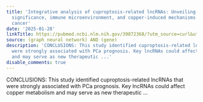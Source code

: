 ```yaml
---
title: 'Integrative analysis of cuproptosis-related lncRNAs: Unveiling prognostic
  significance, immune microenvironment, and copper-induced mechanisms in prostate
  cancer'
date: '2025-01-28'
linkTitle: https://pubmed.ncbi.nlm.nih.gov/39872368/?utm_source=curl&utm_medium=rss&utm_campaign=pubmed-2&utm_content=1x5bM_TNL8gjogAcnslpo2s2PbDe-61JVM2h9yowOYSiZ7Dkrt&fc=20220919211934&ff=20250129170943&v=2.18.0.post9+e462414
source: (graph neural network) AND (gene)
description: 'CONCLUSIONS: This study identified cuproptosis-related lncRNAs that
  were strongly associated with PCa prognosis. Key lncRNAs could affect copper metabolism
  and may serve as new therapeutic ...'
disable_comments: true
---
```

CONCLUSIONS: This study identified cuproptosis-related lncRNAs that were strongly associated with PCa prognosis. Key lncRNAs could affect copper metabolism and may serve as new therapeutic ...